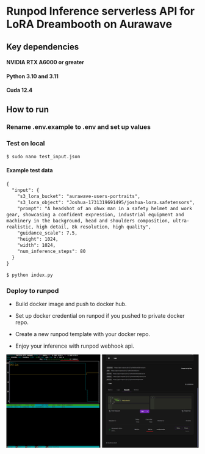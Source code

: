 # Runpod Inference serverless API for LoRA Dreambooth on Aurawave

## Key dependencies

#### NVIDIA RTX A6000 or greater

#### Python 3.10 and 3.11

#### Cuda 12.4

## How to run

### Rename .env.example to .env and set up values

### Test on local

```bash
$ sudo nano test_input.json
```

#### Example test data

```
{
  "input": {
    "s3_lora_bucket": "aurawave-users-portraits",
    "s3_lora_object": "Joshua-1731319691495/joshua-lora.safetensors",
    "prompt": "A headshot of an ohwx man in a safety helmet and work gear, showcasing a confident expression, industrial equipment and machinery in the background, head and shoulders composition, ultra-realistic, high detail, 8k resolution, high quality",
    "guidance_scale": 7.5,
    "height": 1024,
    "width": 1024,
    "num_inference_steps": 80
  }
}
```

```bash
$ python index.py
```

### Deploy to runpod

- Build docker image and push to docker hub.

- Set up docker credential on runpod if you pushed to private docker repo.

- Create a new runpod template with your docker repo.

- Enjoy your inference with runpod webhook api.

![Show GPU consumption and execution time](result.png)
